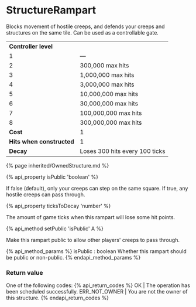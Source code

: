 # StructureRampart

<img src="img/rampart.png" alt="" align="right" />

Blocks movement of hostile creeps, and defends your creeps and structures on the same tile. 
Can be used as a controllable gate.

<table class="table gameplay-info">
    <tbody>
    <tr>
        <td colspan=2><strong>Controller level</strong></td>
    </tr>
    <tr>
        <td>1</td>
        <td>—</td>
    </tr>
    <tr>
        <td>2</td>
        <td>300,000 max hits</td>
    </tr>
    <tr>
        <td>3</td>
        <td>1,000,000 max hits</td>
    </tr>
    <tr>
        <td>4</td>
        <td>3,000,000 max hits</td>
    </tr>
    <tr>
        <td>5</td>
        <td>10,000,000 max hits</td>
    </tr>
    <tr>
        <td>6</td>
        <td>30,000,000 max hits</td>
    </tr>
    <tr>
        <td>7</td>
        <td>100,000,000 max hits</td>
    </tr>
    <tr>
        <td>8</td>
        <td>300,000,000 max hits</td>
    </tr>
    <tr>
        <td><strong>Cost</strong></td>
        <td>1</td>
    </tr>
    <tr>
        <td><strong>Hits when constructed</strong></td>
        <td>1</td>
    </tr>
    <tr>
        <td><strong>Decay</strong></td>
        <td>Loses 300 hits every 100 ticks</td>
    </tr>
    </tbody>
</table>

{% page inherited/OwnedStructure.md %}


{% api_property isPublic 'boolean' %}



If false (default), only your creeps can step on the same square. If true, any hostile creeps can pass through.



{% api_property ticksToDecay 'number' %}



The amount of game ticks when this rampart will lose some hit points.



{% api_method setPublic 'isPublic' A %}



Make this rampart public to allow other players' creeps to pass through.

{% api_method_params %}
isPublic : boolean
Whether this rampart should be public or non-public.
{% endapi_method_params %}


### Return value

One of the following codes:
{% api_return_codes %}
OK | The operation has been scheduled successfully.
ERR_NOT_OWNER | You are not the owner of this structure.
{% endapi_return_codes %}



